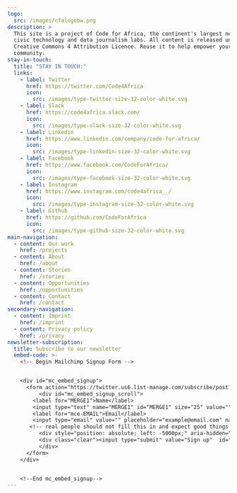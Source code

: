 ```yaml
---
logo:
  src: /images/cfalogobw.png
description: >
  This site is a project of Code for Africa, the continent's largest network of
  civic technology and data journalism labs. All content is released under a
  Creative Commons 4 Attribution Licence. Reuse it to help empower your own
  community.
stay-in-touch:
  title: "STAY IN TOUCH:"
  links:
    - label: Twitter
      href: https://twitter.com/Code4Africa
      icon:
        src: /images/type-twitter-size-32-color-white.svg
    - label: Slack
      href: https://code4africa.slack.com/
      icon:
        src: /images/type-slack-size-32-color-white.svg
    - label: Linkedin
      href: https://www.linkedin.com/company/code-for-africa/
      icon:
        src: /images/type-linkedin-size-32-color-white.svg
    - label: Facebook
      href: https://www.facebook.com/CodeForAfrica/
      icon:
        src: /images/type-facebook-size-32-color-white.svg
    - label: Instagram
      href: https://www.instagram.com/code4africa__/
      icon:
        src: /images/type-instagram-size-32-color-white.svg
    - label: Github
      href: https://github.com/CodeForAfrica
      icon:
        src: /images/type-github-size-32-color-white.svg
main-navigation:
  - content: Our work
    href: /projects
  - content: About
    href: /about
  - content: Stories
    href: /stories
  - content: Opportunities
    href: /opportunities
  - content: Contact
    href: /contact
secondary-navigation:
  - content: Imprint
    href: /imprint
  - content: Privacy policy
    href: /privacy
newsletter-subscription:
  title: Subscribe to our newsletter
  embed-code: >-
    <!-- Begin Mailchimp Signup Form -->


    <div id="mc_embed_signup">
      <form action="https://twitter.us6.list-manage.com/subscribe/post?u=65e5825507b3cec760f272e79&amp;id=c2ff751541" method="post" id="mc-embedded-subscribe-form" name="mc-embedded-subscribe-form" class="validate" target="_blank" novalidate>
          <div id="mc_embed_signup_scroll">
        <label for="MERGE1">Name</label>
        <input type="text" name="MERGE1" id="MERGE1" size="25" value="" placeholder="Your name">
        <label for="mce-EMAIL">Email</label>
        <input type="email" value="" placeholder="example@email.com" name="EMAIL" class="email" id="mce-EMAIL" required>
       <!-- real people should not fill this in and expect good things - do not remove this or risk form bot signups-->
          <div style="position: absolute; left: -5000px;" aria-hidden="true"><input type="text" name="b_65e5825507b3cec760f272e79_c2ff751541" tabindex="-1" value=""></div>
          <div class="clear"><input type="submit" value="Sign up"  id="mc-embedded-subscribe" class="button"></div>
          </div>
      </form>
    </div>


    <!--End mc_embed_signup-->
---
```

